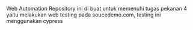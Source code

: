 Web Automation Repository ini di buat untuk memenuhi tugas pekanan 4 yaitu melakukan web testing pada soucedemo.com, testing ini menggunakan cypress

